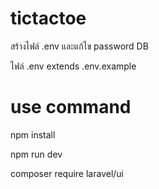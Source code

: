 # tictactoe
สร้างไฟล์ .env และแก้ไข password DB

ไฟล์ .env extends .env.example

# use command
npm install

npm run dev

composer require laravel/ui
